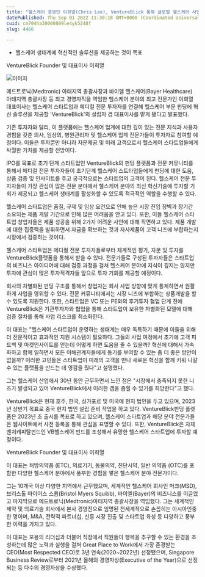 ```yaml
---
title: "헬스케어 경영인 이희열(Chris Lee), VentureBlick 통해 글로벌 헬스케어 사업 진출"
datePublished: Thu Sep 01 2022 11:30:18 GMT+0000 (Coordinated Universal Time)
cuid: cm704ha30000809le4yk5248f
slug: 4466

---
```



- 헬스케어 생태계에 혁신적인 솔루션을 제공하는 것이 목표

VentureBlick Founder 및 대표이사 이희열

![이미지](https://cdn.hashnode.com/res/hashnode/image/upload/v1739256609138/89e77b9f-3287-433e-a160-4e28001f8319.jpeg)

메드트로닉(Medtronic) 아태지역 총괄사장과 바이엘 헬스케어(Bayer Healthcare) 아태지역 총괄사장 등 최고 경영자직을 역임한 헬스케어 분야의 최고 전문가인 이희열 대표이사는 헬스케어 스타트업과 메디컬 전문 투자자를 연결해 헬스케어 부문 펀딩에 혁신 솔루션을 제공할 'VentureBlick'의 설립자 겸 대표이사를 맡게 됐다고 발표했다.

기존 투자자와 달리, 이 플랫폼에는 헬스케어 업계에 대한 깊이 있는 전문 지식과 사용자 경험을 갖춘 의사, 임상의, 병원관리자 및 헬스케어 업계 전문가들이 투자자로 참여할 예정이다. 이들은 투자뿐만 아니라 자문제공 및 미래 고객으로서 헬스케어 스타트업들에게 탁월한 가치를 제공할 전망이다.

IPO를 목표로 초기 단계 스타트업인 VentureBlick의 펀딩 플랫폼과 전문 커뮤니티를 통해서 메디컬 전문 투자자들이 초기단계 헬스케어 스트타업들에게 펀딩에 대한 도움, 상품 검증 및 인사이트를 주고 궁극적으로는 스타트업의 고객이 된다. 헬스케어 전문 투자자들이 가장 관심이 많은 전문 분야에서 헬스케어 분야의 최신 혁신기술에 투자할 기회가 제공되고 헬스케어 생태계를 활성화할 수 있도록 적극적인 역할을 수행할 수 있다.

헬스케어 스타트업은 품질, 규제 및 임상 요건으로 인해 높은 시장 진입 장벽과 장기간 소요되는 제품 개발 기간으로 인해 많은 어려움을 안고 있다. 또한, 이들 헬스케어 스타트업 창업자들은 제품 성공을 위해 2가지 어려운 사안에 대해 직면하고 있다. 제품 개발에 대한 집중력을 발휘하면서 자금을 확보하는 것과 자사제품이 고객 니즈에 부합하는지 시장에서 검증하는 것이다.

헬스케어 스타트업은 메디컬 전문 투자자들로부터 체계적인 평가, 자문 및 투자를 VentureBlick플랫폼을 통해서 받을 수 있다. 전문가들로 구성된 투자자들은 스타트업의 비즈니스 아이디어에 대해 검증 과정을 걸쳐 헬스케어 분야에 지식이 깊지는 않지만 투자에 관심이 많은 투자적격자들 앞으로 투자 기회를 제공할 예정이다.

회사의 차별화된 펀딩 구조를 통해서 창업자는 회사 사업 방향에 맞게 통제하면서 원활하게 사업을 영위할 수 있다. 전문 커뮤니티에서는 시장 니즈에 부합하는 상품개발을 할 수 있도록 지원한다. 또한, 스타트업은 VC 또는 PE와의 후기투자 협업 단계 전에 VentureBlick은 기관투자자와 협업을 통해 스타트업이 보유한 차별화된 모델에 대해 검증 절차를 통해 사업 리스크를 최소화한다.

이 대표는 "헬스케어 스타트업이 운영하는 생태계는 매우 독특하기 때문에 이들을 위해 더 전문적이고 효과적인 지원 시스템이 필요하다. 그들의 사업 여정에서 초기에 고객 피드백 및 마켓인사이트를 얻는데 어떻게 하면 도움을 줄 수 있을까? 혁신에 대해서 가속화하고 함께 일하면서 모든 이해관계자들에게 동기를 부여할 수 있는 좀 더 좋은 방안이 없을까? 이러한 고민들은 스타트업이 미래의 고객을 만나 새로운 혁신을 함께 키워 나갈 수 있는 플랫폼을 만드는 데 영감을 줬다"고 설명했다.

그는 헬스케어 산업에서 30년 동안 근무하면서 느낀 점은 "시장에서 충족되지 못한 니즈가 발생되고 있어 VentureBlick에서 이러한 갭을 좁힐 수 있기를 희망한다"고 했다.

VentureBlick은 현재 호주, 한국, 싱가포르 및 미국에 현지 법인을 두고 있으며, 2023년 상반기 목표로 중국 현지 법인 설립 준비 작업을 하고 있다. VentureBlick펀딩 플랫폼은 2023년 초 출시를 목표로 하고 있으며, 헬스케어 스타트업과 해당 분야 전문가들은 웹사이트에서 사전 등록을 통해 관심을 표명할 수 있다. 또한, VentureBlick은 자체 벤처캐피탈펀드인 VB헬스케어 펀드를 조성해서 유망한 헬스케어 스타트업에 투자할 예정이다.

VentureBlick Founder 및 대표이사 이희열

이 대표는 처방의약품 (ETC), 의료기기, 동물의약, 진단시약, 일반 의약품 (OTC)를 포함한 다양한 헬스케어 분야에서 풍부한 경험을 쌓은 헬스케어 분야 전문가이다.

그는 10개국 이상 다양한 지역에서 근무했으며, 세계적인 헬스케어 회사인 머크(MSD), 브리스톨 마이어스 스큅(Bristol Myers Squibb), 바이엘(Bayer)의 비즈니스를 이끌었고 마지막으로 메드트로닉(Medtronic)아태지역 총괄사장을 역임했다. 그는 세계적인 제약 및 의료기술 회사에서 본사 경영진으로 임명된 전세계적으로 손꼽히는 아시아인중 한 명이며, M&A, 전략적 파트너십, 신흥 시장 진출 및 스타트업 육성 등 다양하고 풍부한 이력을 가지고 있다.

이 대표는 포용의 리더십과 더불어 직장에서 직원들이 행복을 추구할 수 있는 환경을 조성하는데 많은 노력과 실행을 걸쳐 Great Place to Work에서 가장 존경받는 CEO(Most Respected CEO)로 3년 연속(2020~2022년) 선정됐으며, Singapore Business Review로부터 2021년 올해의 경영자상(Executive of the Year)으로 선정되는 등 다수의 경영자상을 수상했다.